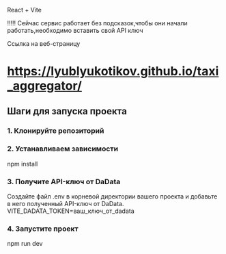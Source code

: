 React + Vite


!!!!! Сейчас сервис работает без подсказок,чтобы они начали работать,необходимо вставить свой API ключ

Ссылка на веб-страницу

# https://lyublyukotikov.github.io/taxi_aggregator/

## Шаги для запуска проекта

### 1. Клонируйте репозиторий

### 2. Устанавливаем зависимости 
npm install 

### 3. Получите API-ключ от DaData
Создайте файл .env в корневой директории вашего проекта и добавьте в него полученный API-ключ от DaData.
VITE_DADATA_TOKEN=ваш_ключ_от_dadata

### 4. Запустите проект
npm run dev


